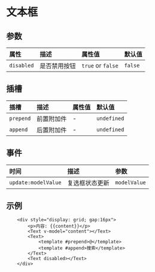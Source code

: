 # 文本框

## 参数

| 属性       | 描述               | 属性值                 | 默认值     |
| :--------- | :------------------------ | :------------------------------ | :---------- |
| `disabled` | 是否禁用按钮 | `true` or `false`               | `false`     |

## 插槽

| 插槽       | 描述               | 属性值                 | 默认值     |
| :--------- | :------------------------ | :------------------------------ | :---------- |
| `prepend` | 前置附加件 | -               | `undefined`     |
| `append` | 后置附加件 | -               | `undefined`     |

## 事件

| 时间   | 描述               | 参数    |
| :------ | :------------------------ | :------------ |
| `update:modelValue` | 复选框状态更新 | `modelValue` |

## 示例

```vue
    <div style="display: grid; gap:16px">
        <p>内容: {{content}}</p>
        <Text v-model="content"></Text>
        <Text>
            <template #prepend>@</template>
            <template #append>搜索</template>
        </Text>
        <Text disabled></Text>
    </div>
```

<TextExample/>

<script setup>
import TextExample from './TextExample.vue'
</script>